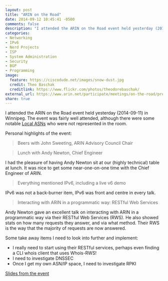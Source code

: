 ```yaml
---
layout: post
title: "ARIN on the Road"
date: 2014-09-12 10:45:41 -0500
comments: false
description: "I attended the ARIN on the Road event held yesterday (2014-09-11) in Winnipeg. The event was fairly well attended, although there were some Manitoba ASNs who were not represented in the room."
categories:
- Networking
- IPv6
- Nerd Projects
- ISP
- System Administration
- Security
- BGP
- Programming
image:
  feature: https://ciscodude.net/images/snow-dust.jpg
  credit: Theo Baschak
  creditlink: https://www.flickr.com/photos/theodorebaschak/
external_url: https://www.arin.net/participate/meetings/on-the-road/presentations/winnipeg_2014.pdf
share: true
---
```

I attended the ARIN on the Road event held yesterday (2014-09-11) in Winnipeg. The event was fairly well attended, although there were some notable [Local ASNs](/bgp/mb/) who were not represented in the room.

Personal highlights of the event:

>	Beers with John Sweeting, ARIN Advisory Council Chair

>	Lunch with Andy Newton, Chief Engineer

I had the pleasure of having Andy Newton sit at our (highly technical) table at lunch. It was nice to get some near-one-on-one time with the Chief Engineer of ARIN.

>	Everything mentioned IPv6, including a live v6 demo

IPv6 was not a back-burner item, IPv6 was front and centre in every talk. 

>	Interacting with ARIN in a programmatic way: RESTful Web Services

Andy Newton gave an excellent talk on interacting with ARIN in a programmatic way via their RESTful Web Services (RWS). He also showed stats on how many requests they answer, and via what method. Their RWS is the way that the majority of requests are now answered.

Some take away items I need to look into further and implement:

*	I really need to start using their RESTful services, perhaps even finding a CLI whois client that uses Whois-RWS!
*	I need to investigate DNSSEC
*	Once I get my own ASN/IP space, I need to investigate RPKI

[Slides from the event](https://www.arin.net/participate/meetings/on-the-road/presentations/winnipeg_2014.pdf)
